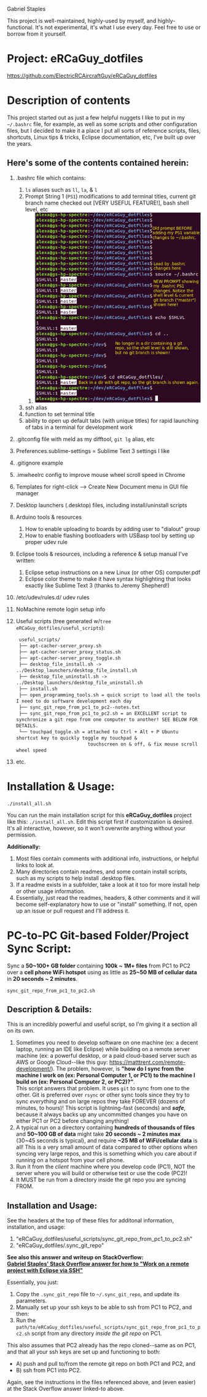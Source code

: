 Gabriel Staples

This project is well-maintained, highly-used by myself, and highly-functional. It's not experimental, it's what I use every day. Feel free to use or borrow from it yourself. 

# Project: eRCaGuy_dotfiles
https://github.com/ElectricRCAircraftGuy/eRCaGuy_dotfiles

# Description of contents
This project started out as just a few helpful nuggets I like to put in my `~/.bashrc` file, for example, as well as some scripts and other configuration files, but I decided to make it a place I put all sorts of reference scripts, files, shortcuts, Linux tips & tricks, Eclipse documentation, etc, I've built up over the years. 

## Here's some of the contents contained herein:
1. .bashrc file which contains:
    1. `ls` aliases such as `ll`, `la`, & `l`
    1. Prompt String 1 (`PS1`) modifications to add terminal titles, current git branch name checked out [VERY USEFUL FEATURE!], bash shell level, etc
        1. ![bash shell terminal prompt showing current git branch!](./bashrc_sample_terminal_prompt.png)
    1. ssh alias
    1. function to set terminal title
    1. ability to open up default tabs (with unique titles) for rapid launching of tabs in a terminal for development work
1. .gitconfig file with meld as my difftool, `git lg` alias, etc
1. Preferences.sublime-settings = Sublime Text 3 settings I like
1. .gitignore example
1. .imwheelrc config to improve mouse wheel scroll speed in Chrome
1. Templates for right-click --> Create New Document menu in GUI file manager
1. Desktop launchers (.desktop) files, including install/uninstall scripts
1. Arduino tools & resources
    1. How to enable uploading to boards by adding user to "dialout" group
    1. How to enable flashing bootloaders with USBasp tool by setting up proper udev rule
1. Eclipse tools & resources, including a reference & setup manual I've written:
    1. Eclipse setup instructions on a new Linux (or other OS) computer.pdf
    1. Eclipse color theme to make it have syntax highlighting that looks exactly like Sublime Text 3 (thanks to Jeremy Shepherd!)
1. /etc/udev/rules.d/ udev rules
1. NoMachine remote login setup info
1. Useful scripts (tree generated w/`tree eRCaGuy_dotfiles/useful_scripts`):

        useful_scripts/
        ├── apt-cacher-server_proxy.sh
        ├── apt-cacher-server_proxy_status.sh
        ├── apt-cacher-server_proxy_toggle.sh
        ├── desktop_file_install.sh -> ../Desktop_launchers/desktop_file_install.sh
        ├── desktop_file_uninstall.sh -> ../Desktop_launchers/desktop_file_uninstall.sh
        ├── install.sh
        ├── open_programming_tools.sh = quick script to load all the tools I need to do software development each day
        ├── sync_git_repo_from_pc1_to_pc2--notes.txt
        ├── sync_git_repo_from_pc1_to_pc2.sh = an EXCELLENT script to synchronize a git repo from one computer to another! SEE BELOW FOR DETAILS.
        └── touchpad_toggle.sh = attached to Ctrl + Alt + P Ubuntu shortcut key to quickly toggle my touchpad & 
                                 touchscreen on & off, & fix mouse scroll wheel speed

1. etc.

# Installation & Usage:

    ./install_all.sh

You can run the main installation script for this **eRCaGuy_dotfiles** project like this: `./install_all.sh`. Edit this script first if customization is desired. It's all interactive, however, so it won't overwrite anything without your permission.

**Additionally:**  

1. Most files contain comments with additional info, instructions, or helpful links to look at.
2. Many directories contain readmes, and some contain install scripts, such as my scripts to help install .desktop files. 
3. If a readme exists in a subfolder, take a look at it too for more install help or other usage information. 
4. Essentially, just read the readmes, headers, & other comments and it will become self-explanatory how to use or "install" something. If not, open up an issue or pull request and I'll address it. 

# PC-to-PC Git-based Folder/Project Sync Script: 

Sync a **50\~100+ GB folder** containing **100k \~ 1M+ files** from PC1 to PC2 over a **cell phone WiFi hotspot** using as little as **25\~50 MB of cellular data** in **20 seconds \~ 2 minutes**.

    sync_git_repo_from_pc1_to_pc2.sh

## Description & Details:

This is an incredibly powerful and useful script, so I'm giving it a section all on its own. 

1. Sometimes you need to develop software on one machine (ex: a decent laptop, running an IDE like Eclipse) 
   while building on a remote server machine (ex: a powerful desktop, or a paid cloud-based server such as 
   AWS or Google Cloud--like this guy: https://matttrent.com/remote-development/). The problem, however, 
   is **"how do I sync from the machine I work on (ex: Personal Computer 1, or PC1) to the machine I build on
   (ex: Personal Computer 2, or PC2)?"**.  
   This script answers that problem. It uses `git` to sync from one to the other. Git is 
   preferred over `rsync` or other sync tools since they try to sync *everything* and on large repos 
   they take FOREVER (dozens of minutes, to hours)! This script is lightning-fast (seconds) and 
   ***safe***, because it always backs up any uncommitted changes you have on either PC1 or PC2
   before changing anything!
1. A typical run on a directory containing **hundreds of thousands of files** and **50~100 GB of data** might take **20 seconds ~ 2 minutes max** (30\~45 seconds is typical), and require **\~25 MB of WiFi/cellular data** is all! This is a very small amount of data compared to other options when syncing very large repos, and this is something which you care about if running on a hotspot from your cell phone.
1. Run it from the *client* machine where you develop code (PC1), NOT the server where you will build or otherwise test or use the code (PC2)!
1. It MUST be run from a directory inside the git repo you are syncing FROM.

## Installation and Usage:

See the headers at the top of these files for additonal information, installation, and usage:

1. "eRCaGuy_dotfiles/useful_scripts/sync_git_repo_from_pc1_to_pc2.sh"
2. "eRCaGuy_dotfiles/.sync_git_repo"

**See also this answer and writeup on StackOverflow:  
[Gabriel Staples' Stack Overflow answer for how to "Work on a remote project with Eclipse via SSH"](https://stackoverflow.com/questions/4216822/work-on-a-remote-project-with-eclipse-via-ssh/60315754#60315754)**

Essentially, you just:

1. Copy the `.sync_git_repo` file to `~/.sync_git_repo`, and update its parameters.
1. Manually set up your ssh keys to be able to ssh from PC1 to PC2, and then:
1. Run the `path/to/eRCaGuy_dotfiles/useful_scripts/sync_git_repo_from_pc1_to_pc2.sh` script from any directory *inside the git repo* on PC1. 

This also assumes that PC2 already has the repo cloned--same as on PC1, and that all your ssh keys are set up and functioning to both:

- A) push and pull to/from the remote git repo on both PC1 and PC2, and 
- B) ssh from PC1 into PC2. 

Again, see the instructions in the files referenced above, and (even easier) at the Stack Overflow answer linked-to above. 

